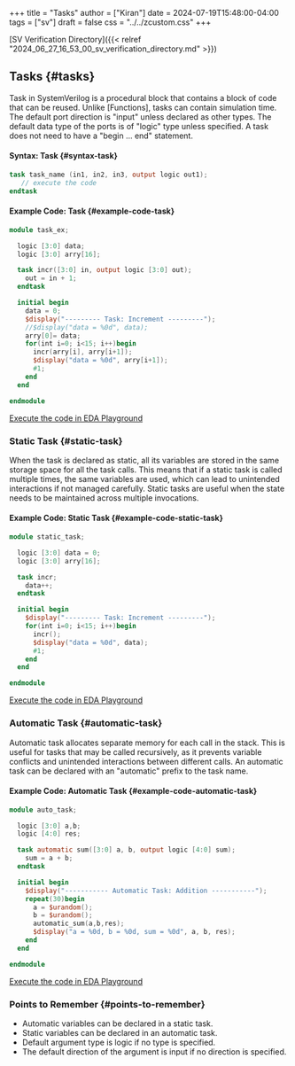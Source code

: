 +++
title = "Tasks"
author = ["Kiran"]
date = 2024-07-19T15:48:00-04:00
tags = ["sv"]
draft = false
css = "../../zcustom.css"
+++

[SV Verification Directory]({{< relref "2024_06_27_16_53_00_sv_verification_directory.md" >}})


## Tasks {#tasks}

Task in SystemVerilog is a procedural block that contains a block of code that can be reused. Unlike [Functions], tasks can contain simulation time. The default port direction is "input" unless declared as other types. The default data type of the ports is of "logic" type unless specified. A task does not need to have a "begin ... end" statement.


#### Syntax: Task {#syntax-task}

```verilog
task task_name (in1, in2, in3, output logic out1);
   // execute the code
endtask
```


#### Example Code: Task {#example-code-task}

```verilog
module task_ex;

  logic [3:0] data;
  logic [3:0] arry[16];

  task incr([3:0] in, output logic [3:0] out);
    out = in + 1;
  endtask

  initial begin
    data = 0;
    $display("--------- Task: Increment ---------");
    //$display("data = %0d", data);
    arry[0]= data;
    for(int i=0; i<15; i++)begin
      incr(arry[i], arry[i+1]);
      $display("data = %0d", arry[i+1]);
      #1;
    end
  end

endmodule
```

[Execute the code in EDA Playground](https://www.edaplayground.com/x/SBh6)


### Static Task {#static-task}

When the task is declared as static, all its variables are stored in the same storage space for all the task calls. This means that if a static task is called multiple times, the same variables are used, which can lead to unintended interactions if not managed carefully. Static tasks are useful when the state needs to be maintained across multiple invocations.


#### Example Code: Static Task {#example-code-static-task}

```verilog
module static_task;

  logic [3:0] data = 0;
  logic [3:0] arry[16];

  task incr;
    data++;
  endtask

  initial begin
    $display("--------- Task: Increment ---------");
    for(int i=0; i<15; i++)begin
      incr();
      $display("data = %0d", data);
      #1;
    end
  end

endmodule
```

[Execute the code in EDA Playground](https://www.edaplayground.com/x/AU4a)


### Automatic Task {#automatic-task}

Automatic task allocates separate memory for each call in the stack. This is useful for tasks that may be called recursively, as it prevents variable conflicts and unintended interactions between different calls. An automatic task can be declared with an "automatic" prefix to the task name.


#### Example Code: Automatic Task {#example-code-automatic-task}

```verilog
module auto_task;

  logic [3:0] a,b;
  logic [4:0] res;

  task automatic sum([3:0] a, b, output logic [4:0] sum);
    sum = a + b;
  endtask

  initial begin
    $display("----------- Automatic Task: Addition -----------");
    repeat(30)begin
      a = $urandom();
      b = $urandom();
      automatic_sum(a,b,res);
      $display("a = %0d, b = %0d, sum = %0d", a, b, res);
    end
  end

endmodule
```

[Execute the code in EDA Playground](https://www.edaplayground.com/x/pF6G)


### Points to Remember {#points-to-remember}

-   Automatic variables can be declared in a static task.
-   Static variables can be declared in an automatic task.
-   Default argument type is logic if no type is specified.
-   The default direction of the argument is input if no direction is specified.
